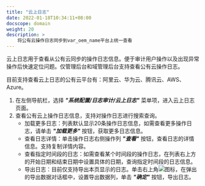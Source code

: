 ```yaml
---
title: "云上日志"
date: 2022-01-18T10:34:11+08:00
docscope: domain
weight: 20
description: >
    将公有云操作日志同步到var_oem_name平台上统一查看
---
```


云上日志用于查看从公有云同步的操作日志信息。便于审计用户操作以及出现异常操作后快速定位问题。仅管理后台和域管理后台支持查看公有云操作日志。

目前支持查看云上日志的公有云平台有：阿里云、华为云、腾讯云、AWS、Azure。

1. 在左侧导航栏，选择 **_"系统配置/日志审计/云上日志"_** 菜单项，进入云上日志页面。
2. 查看公有云上操作日志信息，支持对操作日志进行搜索查询。
    - 加载更多日志：列表默认显示20条操作日志信息，如需查看更多操作日志，请单击 **_"加载更多"_** 按钮，获取更多日志信息。
    - 查看日志详情：单击操作日志右侧操作列 **_"查看"_** 按钮，查看日志的详情信息。支持复制详情内容。
    - 查看指定时间段的日志：如需查看某个时间段的操作日志，在列表右上方的开始日期和结束日期中设置具体的日期，查询指定时间段的日志信息。
    - 导出日志：目前仅支持导出本页显示的日志。单击右上角![](../../../images/download.png)图标，在弹出的导出数据对话框中，设置导出数据列，单击 **_"确定"_** 按钮，导出日志。